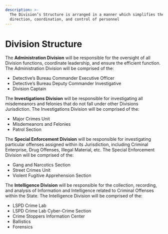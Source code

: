 ```yaml
---
description: >-
  The Division’s Structure is arranged in a manner which simplifies the
  direction, coordination, and control of personnel
---
```


# Division Structure

The **Administration Division** will be responsible for the oversight of all Division functions, coordinate leadership, and ensure the efficient function. The Administration Division will be comprised of the:

* Detective’s Bureau Commander Executive Officer&#x20;
* Detective’s Bureau Deputy Commander Investigative&#x20;
* Division Captain

The **Investigations Division** will be responsible for investigating all misdemeanors and felonies that do not fall under other Divisions Jurisdiction. The Investigations Division will be comprised of the:&#x20;

* Major Crimes Unit&#x20;
* Misdemeanors and Felonies&#x20;
* Patrol Section

The **Special Enforcement Division** will be responsible for investigating particular offenses assigned within its Jurisdiction, including Criminal Enterprise, Drug Offenses, Illegal Material, etc. The Special Enforcement Division will be comprised of the:&#x20;

* Gang and Narcotics Section
* Street Crimes Unit &#x20;
* Violent Fugitive Apprehension Section

The **Intelligence Division** will be responsible for the collection, recording, and analysis of Information and Intelligence related to Criminal Offenses within the State. The Intelligence Division will be comprised of the:&#x20;

* LSPD Crime Lab
* LSPD Crime Lab Cyber-Crime Section
* Crime Stoppers Information Center&#x20;
* Ballistics
* Forensics
